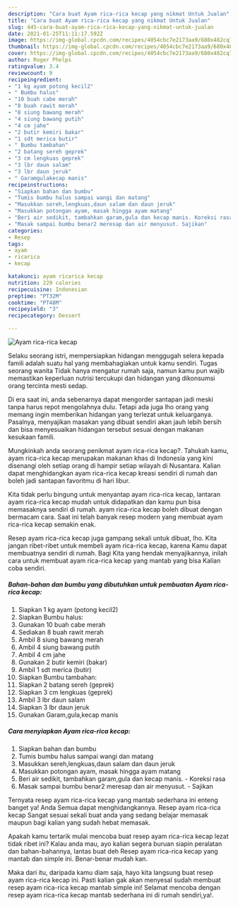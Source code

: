 ```yaml
---
description: "Cara buat Ayam rica-rica kecap yang nikmat Untuk Jualan"
title: "Cara buat Ayam rica-rica kecap yang nikmat Untuk Jualan"
slug: 445-cara-buat-ayam-rica-rica-kecap-yang-nikmat-untuk-jualan
date: 2021-01-25T11:11:17.592Z
image: https://img-global.cpcdn.com/recipes/4054cbc7e2173aa9/680x482cq70/ayam-rica-rica-kecap-foto-resep-utama.jpg
thumbnail: https://img-global.cpcdn.com/recipes/4054cbc7e2173aa9/680x482cq70/ayam-rica-rica-kecap-foto-resep-utama.jpg
cover: https://img-global.cpcdn.com/recipes/4054cbc7e2173aa9/680x482cq70/ayam-rica-rica-kecap-foto-resep-utama.jpg
author: Roger Phelps
ratingvalue: 3.4
reviewcount: 9
recipeingredient:
- "1 kg ayam potong kecil2"
- " Bumbu halus"
- "10 buah cabe merah"
- "8 buah rawit merah"
- "8 siung bawang merah"
- "4 siung bawang putih"
- "4 cm jahe"
- "2 butir kemiri bakar"
- "1 sdt merica butir"
- " Bumbu tambahan"
- "2 batang sereh geprek"
- "3 cm lengkuas geprek"
- "3 lbr daun salam"
- "3 lbr daun jeruk"
- " Garamgulakecap manis"
recipeinstructions:
- "Siapkan bahan dan bumbu"
- "Tumis bumbu halus sampai wangi dan matang"
- "Masukkan sereh,lengkuas,daun salam dan daun jeruk"
- "Masukkan potongan ayam, masak hingga ayam matang"
- "Beri air sedikit, tambahkan garam,gula dan kecap manis. Koreksi rasa"
- "Masak sampai bumbu benar2 meresap dan air menyusut. Sajikan"
categories:
- Resep
tags:
- ayam
- ricarica
- kecap

katakunci: ayam ricarica kecap 
nutrition: 229 calories
recipecuisine: Indonesian
preptime: "PT32M"
cooktime: "PT48M"
recipeyield: "3"
recipecategory: Dessert

---
```



![Ayam rica-rica kecap](https://img-global.cpcdn.com/recipes/4054cbc7e2173aa9/680x482cq70/ayam-rica-rica-kecap-foto-resep-utama.jpg)

Selaku seorang istri, mempersiapkan hidangan menggugah selera kepada famili adalah suatu hal yang membahagiakan untuk kamu sendiri. Tugas seorang  wanita Tidak hanya mengatur rumah saja, namun kamu pun wajib memastikan keperluan nutrisi tercukupi dan hidangan yang dikonsumsi orang tercinta mesti sedap.

Di era  saat ini, anda sebenarnya dapat mengorder santapan jadi meski tanpa harus repot mengolahnya dulu. Tetapi ada juga lho orang yang memang ingin memberikan hidangan yang terlezat untuk keluarganya. Pasalnya, menyajikan masakan yang dibuat sendiri akan jauh lebih bersih dan bisa menyesuaikan hidangan tersebut sesuai dengan makanan kesukaan famili. 



Mungkinkah anda seorang penikmat ayam rica-rica kecap?. Tahukah kamu, ayam rica-rica kecap merupakan makanan khas di Indonesia yang kini disenangi oleh setiap orang di hampir setiap wilayah di Nusantara. Kalian dapat menghidangkan ayam rica-rica kecap kreasi sendiri di rumah dan boleh jadi santapan favoritmu di hari libur.

Kita tidak perlu bingung untuk menyantap ayam rica-rica kecap, lantaran ayam rica-rica kecap mudah untuk didapatkan dan kamu pun bisa memasaknya sendiri di rumah. ayam rica-rica kecap boleh dibuat dengan bermacam cara. Saat ini telah banyak resep modern yang membuat ayam rica-rica kecap semakin enak.

Resep ayam rica-rica kecap juga gampang sekali untuk dibuat, lho. Kita jangan ribet-ribet untuk membeli ayam rica-rica kecap, karena Kamu dapat membuatnya sendiri di rumah. Bagi Kita yang hendak menyajikannya, inilah cara untuk membuat ayam rica-rica kecap yang mantab yang bisa Kalian coba sendiri.

<!--inarticleads1-->

##### Bahan-bahan dan bumbu yang dibutuhkan untuk pembuatan Ayam rica-rica kecap:

1. Siapkan 1 kg ayam (potong kecil2)
1. Siapkan  Bumbu halus:
1. Gunakan 10 buah cabe merah
1. Sediakan 8 buah rawit merah
1. Ambil 8 siung bawang merah
1. Ambil 4 siung bawang putih
1. Ambil 4 cm jahe
1. Gunakan 2 butir kemiri (bakar)
1. Ambil 1 sdt merica (butir)
1. Siapkan  Bumbu tambahan:
1. Siapkan 2 batang sereh (geprek)
1. Siapkan 3 cm lengkuas (geprek)
1. Ambil 3 lbr daun salam
1. Siapkan 3 lbr daun jeruk
1. Gunakan  Garam,gula,kecap manis




<!--inarticleads2-->

##### Cara menyiapkan Ayam rica-rica kecap:

1. Siapkan bahan dan bumbu
1. Tumis bumbu halus sampai wangi dan matang
1. Masukkan sereh,lengkuas,daun salam dan daun jeruk
1. Masukkan potongan ayam, masak hingga ayam matang
1. Beri air sedikit, tambahkan garam,gula dan kecap manis. - Koreksi rasa
1. Masak sampai bumbu benar2 meresap dan air menyusut. - Sajikan




Ternyata resep ayam rica-rica kecap yang mantab sederhana ini enteng banget ya! Anda Semua dapat menghidangkannya. Resep ayam rica-rica kecap Sangat sesuai sekali buat anda yang sedang belajar memasak maupun bagi kalian yang sudah hebat memasak.

Apakah kamu tertarik mulai mencoba buat resep ayam rica-rica kecap lezat tidak ribet ini? Kalau anda mau, ayo kalian segera buruan siapin peralatan dan bahan-bahannya, lantas buat deh Resep ayam rica-rica kecap yang mantab dan simple ini. Benar-benar mudah kan. 

Maka dari itu, daripada kamu diam saja, hayo kita langsung buat resep ayam rica-rica kecap ini. Pasti kalian gak akan menyesal sudah membuat resep ayam rica-rica kecap mantab simple ini! Selamat mencoba dengan resep ayam rica-rica kecap mantab sederhana ini di rumah sendiri,ya!.

